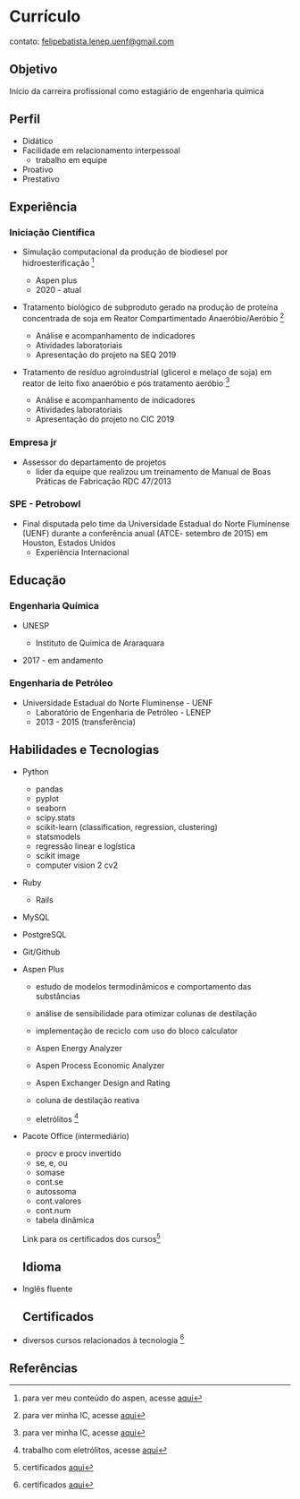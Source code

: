 # Currículo

contato: felipebatista.lenep.uenf@gmail.com

## Objetivo

Início da carreira profissional como estagiário de engenharia química

## Perfil

- Didático
- Facilidade em relacionamento interpessoal 
  - trabalho em equipe
- Proativo
- Prestativo

## Experiência

### Iniciação Científica

- Simulação computacional da produção de biodiesel por hidroesterificação [^1]
  - Aspen plus 
  - 2020 - atual

- Tratamento biológico de subproduto gerado na produção de proteína concentrada de soja em Reator Compartimentado Anaeróbio/Aeróbio [^2]
  - Análise e acompanhamento de indicadores
  - Atividades laboratoriais 
  - Apresentação do projeto na SEQ 2019 
- Tratamento de resíduo agroindustrial (glicerol e melaço de soja) em reator de leito fixo anaeróbio e pós tratamento aeróbio [^3]
  - Análise e acompanhamento de indicadores
  - Atividades laboratoriais 
  - Apresentação do projeto no CIC 2019

### Empresa jr

- Assessor do departamento de projetos 
  - lider da equipe que realizou um treinamento de Manual de Boas Práticas de Fabricação RDC 47/2013

### SPE - Petrobowl 

- Final disputada pelo time da Universidade Estadual do Norte  Fluminense (UENF) durante a conferência anual (ATCE- setembro de 2015) em Houston, Estados Unidos
  - Experiência Internacional



## Educação

### Engenharia Química 

- UNESP
  - Instituto de Química de Araraquara

- 2017 - em andamento

### Engenharia de Petróleo

- Universidade Estadual do Norte Fluminense - UENF
  - Laboratório de Engenharia de Petróleo - LENEP
  - 2013 - 2015 (transferência)

## Habilidades e Tecnologias

- Python
  - pandas
  - pyplot
  - seaborn
  - scipy.stats
  - scikit-learn (classification, regression, clustering)
  - statsmodels
  - regressão linear e logística
  - scikit image
  - computer vision 2 cv2
  
- Ruby
  - Rails

- MySQL

- PostgreSQL

- Git/Github

- Aspen Plus

  - estudo de modelos termodinâmicos e comportamento das substâncias

  - análise de sensibilidade para otimizar colunas de destilação

  - implementação de reciclo com uso do bloco calculator

  - Aspen Energy Analyzer

  - Aspen Process Economic Analyzer

  - Aspen Exchanger Design and Rating

  - coluna de destilação reativa

  - eletrólitos [^4]

    

- Pacote Office (intermediário)

  - procv e procv invertido
  - se, e, ou
  - somase
  - cont.se
  - autossoma
  - cont.valores
  - cont.num
  - tabela dinâmica

  

  Link para os certificados dos cursos[^5]
  

  ## Idioma

- Inglês fluente 

  ## Certificados

- diversos cursos relacionados à tecnologia [^5]



## Referências

[^1]: para ver meu conteúdo do aspen, acesse [aqui](https://github.com/felipekbatista/chemical_engineering-)
[^2]: para ver minha IC, acesse [aqui](https://github.com/felipekbatista/chemical_engineering-/tree/main/environmental_engineering_)
[^3]: para ver minha IC, acesse [aqui](https://github.com/felipekbatista/chemical_engineering-/tree/main/environmental_engineering_)
[^4]: trabalho com eletrólitos, acesse [aqui](https://github.com/felipekbatista/chemical_engineering-/tree/main/aspen_plus/electrolytes)
[^5]: certificados [aqui](https://cursos.alura.com.br/user/felipe-kreft-batista/fullCertificate/c154b59aa49dce0f6e949d11fdc15bb7)











